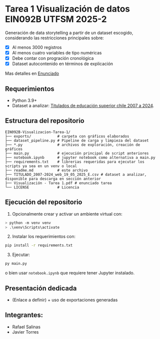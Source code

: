 # Tarea 1 Visualización de datos EIN092B UTFSM 2025-2

Generación de data storytelling a partir de un dataset escogido, considerando las restricciones principales sobre:
-[x] Al menos 3000 registros
-[x] Al menos cuatro variables de tipo numéricas
-[x] Debe contar con progración cronológica
-[x] Dataset autocontenido en términos de explicación

Mas detalles en [Enunciado](<Visualización - Tarea 1.pdf>)

## Requerimientos

- Python 3.9+
- Dataset a analizar: [Titulados de educación superior chile 2007 a 2024](https://www.kaggle.com/datasets/gustavoreyesc/titulados-en-educacin-superior-chile-2007-2024).

## Estructura del repositorio

```text
EIN092B-Visualizacion-Tarea-1/
├── exports/            # carpeta con gráficos elaborados
├── dataset_pipeline.py # Pipeline de carga y limpieza del dataset
├── *.py                # archivos de exploración, creación de gráficos
├── main.py             # ejecución principal de script anteriores
├── notebook.ipynb      # jupyter notebook como alternativa a main.py
├── requirements.txt    # librerias requeridas para ejecutar los scripts ya sea en un venv o local
├── readme.md           # este archivo
├── TITULADO_2007-2024_web_19_05_2025_E.csv # dataset a analizar, disponible para descarga en sección anterior
├── Visualización - Tarea 1.pdf # enunciado tarea
└── LICENSE             # Licencia
```

## Ejecución del repositorio

1. Opcionalmente crear y activar un ambiente virtual con:
```bash
> python -m venv venv
> .\venv\Scripts\activate
```
2. Instalar los requerimientos con:

```bash
pip install -r requirements.txt
```

3. Ejecutar:
```bash
py main.py
``` 
o bien usar `notebook.ipynb` que requiere tener Jupyter instalado.

## Presentación dedicada

- (Enlace a definir) + uso de exportaciones generadas

## Integrantes:
- Rafael Salinas
- Javier Torres